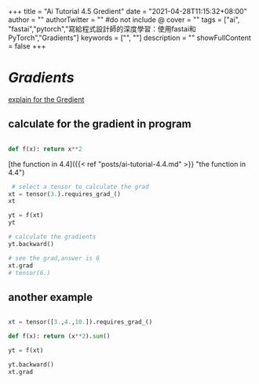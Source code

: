 +++
title = "Ai Tutorial 4.5 Gredient"
date = "2021-04-28T11:15:32+08:00"
author = ""
authorTwitter = "" #do not include @
cover = ""
tags = ["ai", "fastai","pytorch","寫給程式設計師的深度學習：使用fastai和PyTorch","Gradients"]
keywords = ["", ""]
description = ""
showFullContent = false
+++
# _Gradients_
[explain for the Gredient
](https://www.khanacademy.org/math/differential-calculus/dc-diff-intro)

## calculate for the gradient in program
```py

def f(x): return x**2

```

 [the function in 4.4]({{< ref "posts/ai-tutorial-4.4.md" >}} "the function in 4.4")

```python
 # select a tensor to calculate the grad
xt = tensor(3.).requires_grad_()
xt
```

```python
yt = f(xt)
yt

```
```py
# calculate the gradients
yt.backward()

```

``` python
# see the grad,answer is 6
xt.grad
# tensor(6.)
```

## another example

```py

xt = tensor([3.,4.,10.]).requires_grad_()

def f(x): return (x**2).sum()

yt = f(xt)

yt.backward()
xt.grad
```